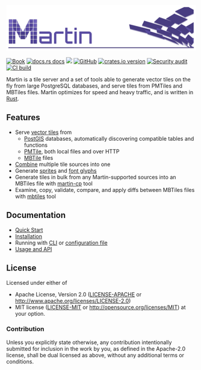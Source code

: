 [![Martin](https://raw.githubusercontent.com/maplibre/martin/main/logo.png)](https://maplibre.org/martin/)

[![Book](https://img.shields.io/badge/docs-Book-informational)](https://maplibre.org/martin)
[![docs.rs docs](https://docs.rs/martin/badge.svg)](https://docs.rs/martin)
[![](https://img.shields.io/badge/Slack-%23maplibre--martin-blueviolet?logo=slack)](https://slack.openstreetmap.us/)
[![GitHub](https://img.shields.io/badge/github-maplibre/martin-8da0cb?logo=github)](https://github.com/maplibre/martin)
[![crates.io version](https://img.shields.io/crates/v/martin.svg)](https://crates.io/crates/martin)
[![Security audit](https://github.com/maplibre/martin/workflows/Security%20audit/badge.svg)](https://github.com/maplibre/martin/security)
[![CI build](https://github.com/maplibre/martin/actions/workflows/ci.yml/badge.svg)](https://github.com/maplibre/martin/actions)

Martin is a tile server and a set of tools able to generate vector tiles on the fly
from large PostgreSQL databases, and serve tiles from PMTiles and MBTiles files. Martin optimizes for speed and heavy traffic, and is written in [Rust](https://github.com/rust-lang/rust).

## Features

* Serve [vector tiles](https://github.com/mapbox/vector-tile-spec) from
  * [PostGIS](https://github.com/postgis/postgis) databases, automatically discovering compatible tables and functions
  * [PMTile](https://protomaps.com/blog/pmtiles-v3-whats-new), both local files and over HTTP
  * [MBTile](https://github.com/mapbox/mbtiles-spec) files
* [Combine](https://maplibre.org/martin/sources-composite.html) multiple tile sources into one
* Generate [sprites](https://maplibre.org/martin/sources-sprites.html) and [font glyphs](https://maplibre.org/martin/sources-fonts.html)
* Generate tiles in bulk from any Martin-supported sources into an MBTiles file with [martin-cp](https://maplibre.org/martin/martin-cp.html) tool
* Examine, copy, validate, compare, and apply diffs between MBTiles files with [mbtiles](https://maplibre.org/martin/tools.html#mbtiles) tool

## Documentation

* [Quick Start](https://maplibre.org/martin/quick-start.html)
* [Installation](https://maplibre.org/martin/installation.html)
* Running with [CLI](https://maplibre.org/martin/run-with-cli.html)
  or [configuration file](https://maplibre.org/martin/config-file.html)
* [Usage and API](https://maplibre.org/martin/using.html)

## License

Licensed under either of

* Apache License, Version 2.0 ([LICENSE-APACHE](LICENSE-APACHE) or <http://www.apache.org/licenses/LICENSE-2.0>)
* MIT license ([LICENSE-MIT](LICENSE-MIT) or <http://opensource.org/licenses/MIT>)
  at your option.

### Contribution

Unless you explicitly state otherwise, any contribution intentionally
submitted for inclusion in the work by you, as defined in the
Apache-2.0 license, shall be dual licensed as above, without any
additional terms or conditions.
